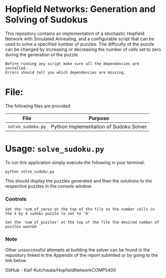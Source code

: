 # Hopfield Networks: Generation and Solving of Sudokus

This repository contains an implementation of a stochastic Hopfield Network with Simulated Annealing, and a configurable script that can be used to solve a specified number of puzzles. The difficulty of the puzzle can be changed by increasing or decreasing the number of cells set to zero during the generation of the puzzle.

```
Before running any script make sure all the dependencies are installed.
Errors should tell you which dependencies are missing.
```

# File:


The following files are provided:

| File | Purpose |
| ---  | --- |
| `solve_sudoku.py`      | Python Implementation of Sudoku Solver|


# Usage: `solve_sudoku.py`

To run this application simply execute the following in your terminal:
```
python solve_sudoku.py
```

This should display the puzzles generated and then the solutions to the respective puzzles in the console window.

### Controls

```
Set the 'num_of_zeros'at the top of the file to the number cells in the 4 by 4 sudoku puzzle to set to '0'
```
```
Set the 'num_of_puzzles' at the top of the file the desired number of puzzles wanted
```
### Note
Other unsuccessful attempts at building the solver can be found in the repository linked in the Appendix of the report submited or by going to the link below.

GitHub - Kaif-Kutchwala/HopfieldNetworkCOMP5400

